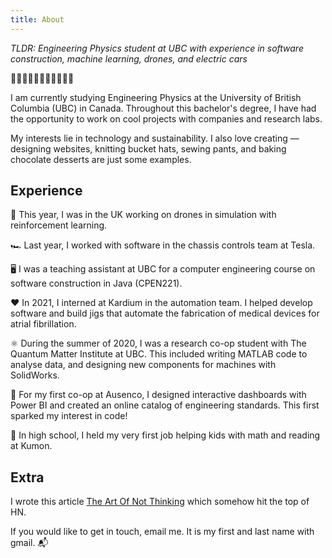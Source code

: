 ```yaml
---
title: About
---
```


*TLDR: Engineering Physics student at UBC with experience in software construction, machine learning, drones, and electric cars*

🌸🌻🌸🌻🌸🌻🌸🌻🌸🌻🌸

I am currently studying Engineering Physics at the University of British Columbia (UBC) in Canada. Throughout this bachelor's degree, I have had the opportunity to work on cool projects with companies and research labs.

My interests lie in technology and sustainability. I also love creating — designing websites, knitting bucket hats, sewing pants, and baking chocolate desserts are just some examples.

## Experience

🧠 This year, I was in the UK working on drones in simulation with reinforcement learning.

🏎️ Last year, I worked with software in the chassis controls team at Tesla.

🖥️ I was a teaching assistant at UBC for a computer engineering course on software construction in Java (CPEN221).

❤️ In 2021, I interned at Kardium in the automation team. I helped develop software and build jigs that automate the fabrication of medical devices for atrial fibrillation.

⚛️ During the summer of 2020, I was a research co-op student with The Quantum Matter Institute at UBC. This included writing MATLAB code to analyse data, and designing new components for machines with SolidWorks.

📏 For my first co-op at Ausenco, I designed interactive dashboards with Power BI and created an online catalog of engineering standards. This first sparked my interest in code!

🔢 In high school, I held my very first job helping kids with math and reading at Kumon.

## Extra

I wrote this article [The Art Of Not Thinking](./not-thinking) which somehow hit the top of HN.

If you would like to get in touch, email me. It is my first and last name with gmail. 📬